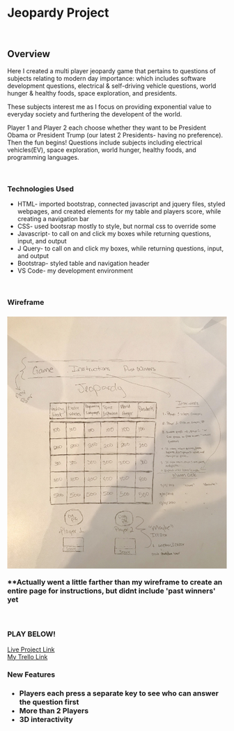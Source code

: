 <h1>Jeopardy Project</h1>
<br>
<h2>Overview</h2>
<p>Here I created a multi player jeopardy game that pertains to questions of subjects relating to modern day importance: which includes software development questions, electrical & self-driving vehicle questions, world hunger & healthy foods, space exploration, and presidents.</p>
<p>These subjects interest me as I focus on providing exponential value to everyday society and furthering the developent of the world. 
<p>
<p> Player 1 and Player 2 each choose whether they want to be President Obama or President Trump (our latest 2 Presidents- having no preference). Then the fun begins! Questions include subjects including electrical vehicles(EV), space exploration, world hunger, healthy foods, and programming languages.</p>
<br>

<h3>Technologies Used</h3>
<ul>
<li>HTML- imported bootstrap, connected javascript and jquery files, styled webpages, and created elements for my table and players score, while creating a navigation bar</li>
<li>CSS- used bootsrap mostly to style, but normal css to override some</li>
<li>Javascript- to call on and click my boxes while returning questions, input, and output</li>
<li>J Query- to call on and click my boxes, while returning questions, input, and output</li>
<li>Bootstrap- styled table and navigation header </li>
<li>VS Code- my development environment</li>
</ul>
<br>

<h3>Wireframe<h3>
<img src="wireframe2.jpeg">
<p>**Actually went a little farther than my wireframe to create an entire page for instructions, but didnt include 'past winners' yet
</p>

<br>
<h3>PLAY BELOW!</h3>
<a href="https://zen-dubinsky-0f7f12.netlify.com/">Live Project Link</a>
<br>
<a href="https://trello.com/invite/b/daYBgKWq/ce7d3be4278d4e69b33450ae819a72a8/jeopardy-game-creation">My Trello Link</a>
<br>

<h3>New Features<h3>
<ul>
<li>Players each press a separate key to see who can answer the question first</li>
<li>More than 2 Players</li>
<li>3D interactivity</li>
</ul>

